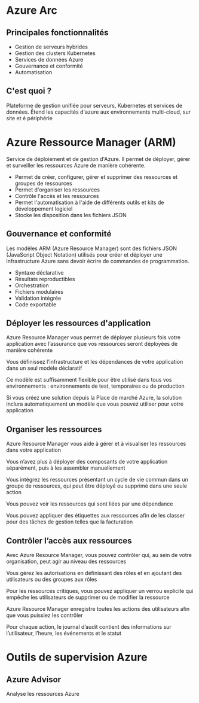 # Azure Arc
## Principales fonctionnalités
- Gestion de serveurs hybrides
- Gestion des clusters Kubernetes
- Services de données Azure
- Gouvernance et conformité
- Automatisation

## C'est quoi ?
Plateforme de gestion unifiée pour serveurs, Kubernetes et services de données.
Étend les capacités d'azure aux environnements multi-cloud, sur site et é périphérie

# Azure Ressource Manager (ARM)
Service de déploiement et de gestion d'Azure. Il permet de déployer, gérer et surveiller les ressources Azure de manière cohérente.

- Permet de créer, configurer, gérer et supprimer des ressources et groupes de ressources
- Permet d'organiser les ressources
- Contrôle l'accès et les ressources
- Permet l'automatisation à l'aide de différents outils et kits de développement logiciel
- Stocke les disposition dans les fichiers JSON

## Gouvernance et conformité
Les modèles ARM (Azure Resource Manager) sont des fichiers JSON (JavaScript Object Notation) utilisés pour créer et déployer une infrastructure Azure sans devoir écrire de commandes de programmation.

- Syntaxe déclarative
- Résultats reproductibles
- Orchestration
- Fichiers modulaires
- Validation intégrée
- Code exportable

## Déployer les ressources d'application
Azure Resource Manager vous permet de déployer plusieurs fois votre application avec l’assurance que vos ressources seront déployées de manière cohérente

Vous définissez l’infrastructure et les dépendances de votre application dans un seul modèle déclaratif

Ce modèle est suffisamment flexible pour être utilisé dans tous vos environnements : environnements de test, temporaires ou de production

Si vous créez une solution depuis la Place de marché Azure, la solution inclura automatiquement un modèle que vous pouvez utiliser pour votre application

## Organiser les ressources

Azure Resource Manager vous aide à gérer et à visualiser les ressources dans votre application

Vous n’avez plus à déployer des composants de votre application séparément, puis à les assembler manuellement

Vous intégrez les ressources présentant un cycle de vie commun dans un groupe de ressources, qui peut être déployé ou supprimé dans une seule action

Vous pouvez voir les ressources qui sont liées par une dépendance

Vous pouvez appliquer des étiquettes aux ressources afin de les classer pour des tâches de gestion telles que la facturation

## Contrôler l’accès aux ressources

Avec Azure Resource Manager, vous pouvez contrôler qui, au sein de votre organisation, peut agir au niveau des ressources

Vous gérez les autorisations en définissant des rôles et en ajoutant des utilisateurs ou des groupes aux rôles

Pour les ressources critiques, vous pouvez appliquer un verrou explicite qui empêche les utilisateurs de supprimer ou de modifier la ressource

Azure Resource Manager enregistre toutes les actions des utilisateurs afin que vous puissiez les contrôler

Pour chaque action, le journal d’audit contient des informations sur l’utilisateur, l’heure, les événements et le statut

# Outils de supervision Azure

## Azure Advisor

Analyse les ressources Azure 